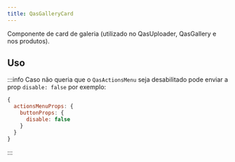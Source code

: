 ```yaml
---
title: QasGalleryCard
---
```


Componente de card de galeria (utilizado no QasUploader, QasGallery e nos produtos).

<doc-api file="gallery-card/QasGalleryCard" name="QasGalleryCard" />

## Uso

<doc-example file="QasGalleryCard/Basic" title="Básico" />
<doc-example file="QasGalleryCard/Box" title="Com box" />
<doc-example file="QasGalleryCard/ExGridAndActionsMenu" title="Com QasActionsMenu e QasGridGenerator" />

:::info
Caso não queria que o `QasActionsMenu` seja desabilitado pode enviar a prop `disable: false` por exemplo:
```js
{
  actionsMenuProps: {
    buttonProps: {
      disable: false
    }
  }
}
```
:::
<doc-example file="QasGalleryCard/ExDisable" title="Desabilitados" />
